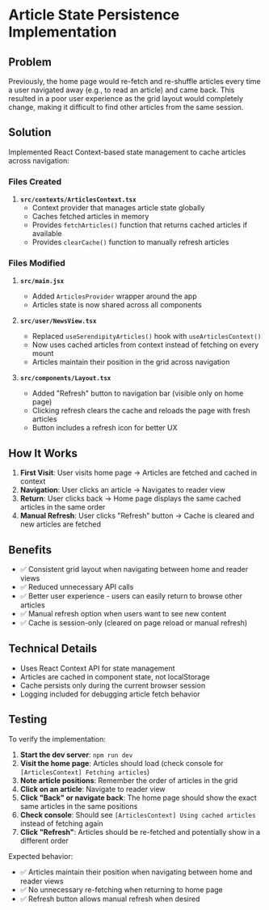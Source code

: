 # Article State Persistence Implementation

## Problem
Previously, the home page would re-fetch and re-shuffle articles every time a user navigated away (e.g., to read an article) and came back. This resulted in a poor user experience as the grid layout would completely change, making it difficult to find other articles from the same session.

## Solution
Implemented React Context-based state management to cache articles across navigation:

### Files Created
1. **`src/contexts/ArticlesContext.tsx`**
   - Context provider that manages article state globally
   - Caches fetched articles in memory
   - Provides `fetchArticles()` function that returns cached articles if available
   - Provides `clearCache()` function to manually refresh articles

### Files Modified

1. **`src/main.jsx`**
   - Added `ArticlesProvider` wrapper around the app
   - Articles state is now shared across all components

2. **`src/user/NewsView.tsx`**
   - Replaced `useSerendipityArticles()` hook with `useArticlesContext()`
   - Now uses cached articles from context instead of fetching on every mount
   - Articles maintain their position in the grid across navigation

3. **`src/components/Layout.tsx`**
   - Added "Refresh" button to navigation bar (visible only on home page)
   - Clicking refresh clears the cache and reloads the page with fresh articles
   - Button includes a refresh icon for better UX

## How It Works

1. **First Visit**: User visits home page → Articles are fetched and cached in context
2. **Navigation**: User clicks an article → Navigates to reader view
3. **Return**: User clicks back → Home page displays the same cached articles in the same order
4. **Manual Refresh**: User clicks "Refresh" button → Cache is cleared and new articles are fetched

## Benefits
- ✅ Consistent grid layout when navigating between home and reader views
- ✅ Reduced unnecessary API calls
- ✅ Better user experience - users can easily return to browse other articles
- ✅ Manual refresh option when users want to see new content
- ✅ Cache is session-only (cleared on page reload or manual refresh)

## Technical Details
- Uses React Context API for state management
- Articles are cached in component state, not localStorage
- Cache persists only during the current browser session
- Logging included for debugging article fetch behavior

## Testing
To verify the implementation:

1. **Start the dev server**: `npm run dev`
2. **Visit the home page**: Articles should load (check console for `[ArticlesContext] Fetching articles`)
3. **Note article positions**: Remember the order of articles in the grid
4. **Click on an article**: Navigate to reader view
5. **Click "Back" or navigate back**: The home page should show the exact same articles in the same positions
6. **Check console**: Should see `[ArticlesContext] Using cached articles` instead of fetching again
7. **Click "Refresh"**: Articles should be re-fetched and potentially show in a different order

Expected behavior:
- ✅ Articles maintain their position when navigating between home and reader views
- ✅ No unnecessary re-fetching when returning to home page
- ✅ Refresh button allows manual refresh when desired

